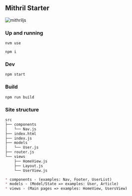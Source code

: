 ## Mithril Starter
![mithriljs](https://avatars2.githubusercontent.com/u/19475707?s=280&v=4)


### Up and running
`nvm use`

`npm i`

### Dev
`npm start`

### Build
`npm run build`

### Site structure

```bash
src
├── components
│   └── Nav.js
├── index.html
├── index.js
├── models
│   └── User.js
├── router.js
└── views
    ├── HomeView.js
    ├── Layout.js
    └── UserView.js
```

```markdown
* components - (examples: Nav, Footer, UserList)
* models - (Model/State => examples: User, Article)
* views - (Main pages => examples: HomeView, UsersView)
```
